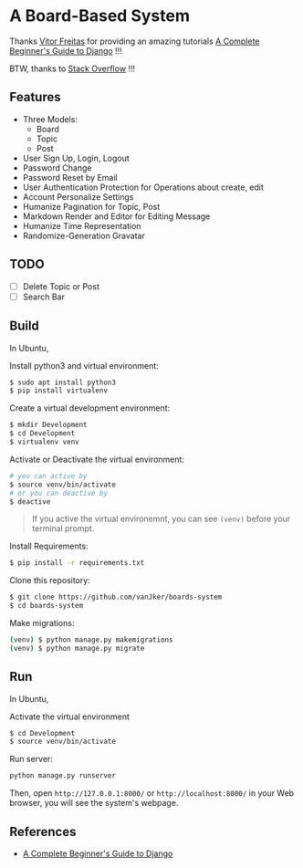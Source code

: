 # A Board-Based System

Thanks [Vitor Freitas](https://simpleisbetterthancomplex.com/about/) for providing an amazing tutorials [A Complete Beginner's Guide to Django](https://simpleisbetterthancomplex.com/series/beginners-guide/1.11/) !!!

BTW, thanks to [Stack Overflow](https://stackoverflow.com/) !!!

## Features

- Three Models:
    - Board
    - Topic
    - Post
- User Sign Up, Login, Logout
- Password Change
- Password Reset by Email
- User Authentication Protection for Operations about create, edit
- Account Personalize Settings
- Humanize Pagination for Topic, Post
- Markdown Render and Editor for Editing Message
- Humanize Time Representation
- Randomize-Generation Gravatar

## TODO

- [ ] Delete Topic or Post
- [ ] Search Bar

## Build

In Ubuntu,

Install python3 and virtual environment:

```bash
$ sudo apt install python3
$ pip install virtualenv
```

Create a virtual development environment:

```bash
$ mkdir Development
$ cd Development
$ virtualenv venv
```

Activate or Deactivate the virtual environment:

```bash
# you can active by
$ source venv/bin/activate
# or you can deactive by
$ deactive
```

> If you active the virtual environemnt, you can see `(venv)` before your terminal prompt.

Install Requirements:

```bash
$ pip install -r requirements.txt
```

Clone this repository:

```bash
$ git clone https://github.com/vanJker/boards-system
$ cd boards-system
```

Make migrations:

```bash
(venv) $ python manage.py makemigrations
(venv) $ python manage.py migrate
```

## Run

In Ubuntu,

Activate the virtual environment

```bash
$ cd Development
$ source venv/bin/activate
```

Run server:

```bash
python manage.py runserver
```

Then, open `http://127.0.0.1:8000/` or `http://localhost:8000/` in your Web browser, you will see the system's webpage.

## References

- [A Complete Beginner's Guide to Django](https://simpleisbetterthancomplex.com/series/beginners-guide/1.11/)

